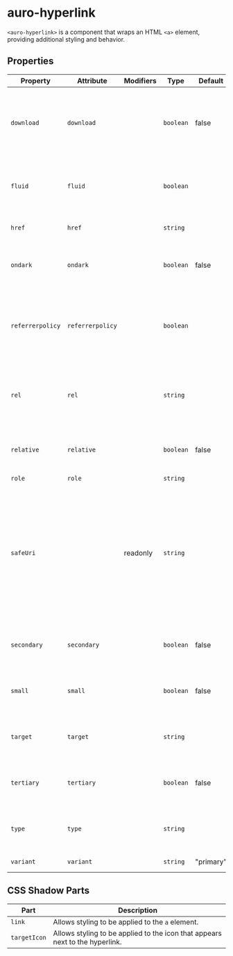 # auro-hyperlink

`<auro-hyperlink>` is a component that wraps an HTML `<a>` element, providing additional styling and behavior.

## Properties

| Property         | Attribute        | Modifiers | Type      | Default   | Description                                      |
|------------------|------------------|-----------|-----------|-----------|--------------------------------------------------|
| `download`       | `download`       |           | `boolean` | false     | If true, the linked resource will be downloaded when the hyperlink is clicked. |
| `fluid`          | `fluid`          |           | `boolean` |           | If true and `type="cta"`, the hyperlink will have a fluid-width UI. |
| `href`           | `href`           |           | `string`  |           | Defines the URL of the linked page.              |
| `ondark`         | `ondark`         |           | `boolean` | false     | If true, the hyperlink will be styled for use on a dark background. |
| `referrerpolicy` | `referrerpolicy` |           | `boolean` |           | If true, sets `strict-origin-when-cross-origin` to control the referrer information sent with requests. |
| `rel`            | `rel`            |           | `string`  |           | Defines the relationship between the current document and the linked document. |
| `relative`       | `relative`       |           | `boolean` | false     | If true, the auto URL re-write feature will be disabled. |
| `role`           | `role`           |           | `string`  |           | DEPRECATED.                                      |
| `safeUri`        |                  | readonly  | `string`  |           | Returns a safe URI based on the provided `href` and `relative` parameters.<br />If `href` is truthy, it generates a safe URL using the `safeUrl` function.<br />Otherwise, it returns an empty string. |
| `secondary`      | `secondary`      |           | `boolean` | false     | If true and `type="cta"`, the hyperlink will have a secondary UI. |
| `small`          | `small`          |           | `boolean` | false     | If true and `type="cta"`, the hyperlink will have a small UI. |
| `target`         | `target`         |           | `string`  |           | Defines where to open the linked document.       |
| `tertiary`       | `tertiary`       |           | `boolean` | false     | If true and `type="cta"`, the hyperlink will have a tertiary UI. |
| `type`           | `type`           |           | `string`  |           | Defines the type of hyperlink; accepts `nav` or `cta`. |
| `variant`        | `variant`        |           | `string`  | "primary" | Sets button variant option.                      |

## CSS Shadow Parts

| Part         | Description                                      |
|--------------|--------------------------------------------------|
| `link`       | Allows styling to be applied to the `a` element. |
| `targetIcon` | Allows styling to be applied to the icon that appears next to the hyperlink. |
